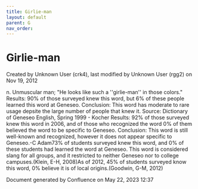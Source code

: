 ```yaml
---
title: Girlie-man
layout: default
parent: G
nav_order:
---
```


# Girlie-man

Created by  Unknown User (crk4), last modified by  Unknown User (rgg2) on Nov 19, 2012

n. Unmuscular man; &quot;He looks like such a ''girlie-man'' in those colors.&quot; Results: 90% of those surveyed knew this word, but 6% of these people learned this word at Geneseo. Conclusion: This word has moderate to rare usage depsite the large number of people that knew it. Source: Dictionary of Geneseo English, Spring 1999 - Kocher Results: 92% of those surveyed knew this word in 2006, and of those who recognized the word 0% of them believed the word to be specific to Geneseo. Conclusion: This word is still well-known and recognized, however it does not appear specific to Geneseo.-C Adam73% of students surveyed knew this word, and 0% of these students had learned the word at Geneseo. This word is considered slang for all groups, and it restricted to neither Geneseo nor to college campuses.(Klein, E-H, 2008)As of 2012, 45% of students surveyed know this word, 0% believe it is of local origins.(Goodwin, G-M, 2012)

Document generated by Confluence on May 22, 2023 12:37


